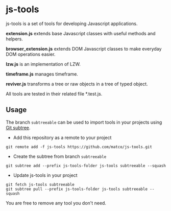 js-tools
==========
js-tools is a set of tools for developing Javascript applications.

**extension.js** extends base Javascript classes with useful methods and helpers.

**browser_extension.js** extends DOM Javascript classes to make everyday DOM operations easier.

**lzw.js** is an implementation of LZW.

**timeframe.js** manages timeframe.

**reviver.js** transforms a tree or raw objects in a tree of typed object.

All tools are tested in their related file *.test.js.

Usage
----------
The branch ```subtreeable``` can be used to import tools in your projects using [Git subtree](http://git-scm.com/book/ch6-7.html).
* Add this repository as a remote to your project
```
git remote add -f js-tools https://github.com/matco/js-tools.git
```
* Create the subtree from branch ```subtreeable```
```
git subtree add --prefix js-tools-folder js-tools subtreeable --squash
```
* Update js-tools in your project
```
git fetch js-tools subtreeable
git subtree pull --prefix js-tools-folder js-tools subtreeable --squash
```

You are free to remove any tool you don't need.
